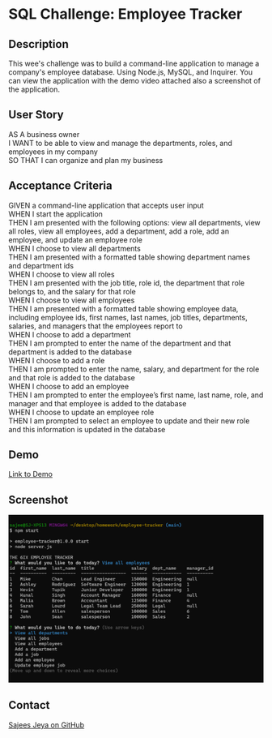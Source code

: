 # SQL Challenge: Employee Tracker

## Description
This wee's challenge was to build a command-line application to manage a company's employee database. Using Node.js, MySQL, and Inquirer. You can view the application with 
the demo video attached also a screenshot of the application. 

## User Story

AS A business owner  
I WANT to be able to view and manage the departments, roles, and employees in my company  
SO THAT I can organize and plan my business  

## Acceptance Criteria

GIVEN a command-line application that accepts user input  
WHEN I start the application  
THEN I am presented with the following options: view all departments, view all roles, view all employees, add a department, add a role, add an employee, and update an employee role  
WHEN I choose to view all departments  
THEN I am presented with a formatted table showing department names and department ids  
WHEN I choose to view all roles  
THEN I am presented with the job title, role id, the department that role belongs to, and the salary for that role  
WHEN I choose to view all employees  
THEN I am presented with a formatted table showing employee data, including employee ids, first names, last names, job titles, departments, salaries, and managers that the employees report to  
WHEN I choose to add a department  
THEN I am prompted to enter the name of the department and that department is added to the database  
WHEN I choose to add a role  
THEN I am prompted to enter the name, salary, and department for the role and that role is added to the database  
WHEN I choose to add an employee  
THEN I am prompted to enter the employee’s first name, last name, role, and manager and that employee is added to the database  
WHEN I choose to update an employee role  
THEN I am prompted to select an employee to update and their new role and this information is updated in the database 

## Demo

[Link to Demo](https://watch.screencastify.com/v/2UuPdtdD8FhgDGzt9eFv)

## Screenshot 
![screenshot](https://github.com/sajees89/employee-tracker/blob/main/assets/EmployeeSS.png)

## Contact 
[Sajees Jeya on GitHub](https://github.com/sajees89)
